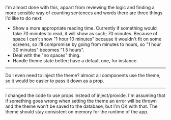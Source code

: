 I'm almost done with this, appart from reviewing the logic and finding a more sensible way of counting sentences and words there are three things I'd like to do next:

- Show a more appropriate reading time. Currently if something would take 70 minutes to read, it will show as such; 70 minutes. Because of space I can't show "1 hour 10 minutes" because it wouldn't fit on some screens, so I'll compromise by going from minutes to hours, so "1 hour 30 minutes" becomes "1.5 hours".
- Deal with the "no spaces" thing.
- Handle theme state better; have a default one, for instance.

---

Do I even need to inject the theme? almost all components use the theme, so it would be easier to pass it down as a prop.

---

I changed the code to use props instead of inject/provide. I'm assuming that if something goes wrong when setting the theme an error will be thrown and the theme won't be saved to the database, but I'm OK with that. The theme should stay consistent on memory for the runtime of the app.
